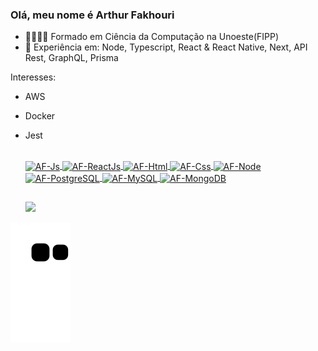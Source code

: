 ### Olá, meu nome é Arthur Fakhouri


- 👨🏻‍🎓📒 Formado em Ciência da Computação na Unoeste(FIPP)
- 🌱 Experiência em: Node, Typescript, React & React Native, Next, API Rest, GraphQL, Prisma

Interesses:
- AWS
- Docker
- Jest
 
  <div align="center">
    <a href="https://github.com/ArthurFakhouri">
   
  </div>

  <div style="display: inline_block"><br>
   <img align="center" alt="AF-Js" height="30" width="40" src="https://cdn.jsdelivr.net/gh/devicons/devicon/icons/javascript/javascript-original.svg">
   <img align="center" alt="AF-ReactJs" height="30" width="40" src="https://cdn.jsdelivr.net/gh/devicons/devicon/icons/react/react-original.svg">
   <img align="center" alt="AF-Html" height="30" width="40" src="https://cdn.jsdelivr.net/gh/devicons/devicon/icons/html5/html5-original.svg">
   <img align="center" alt="AF-Css" height="30" width="40" src="https://cdn.jsdelivr.net/gh/devicons/devicon/icons/css3/css3-original.svg">
   <img align="center" alt="AF-Node" height="30" width="40" src="https://cdn.jsdelivr.net/gh/devicons/devicon/icons/nodejs/nodejs-original.svg">
   <img align="center" alt="AF-PostgreSQL" height="30" width="40" src="https://cdn.jsdelivr.net/gh/devicons/devicon/icons/postgresql/postgresql-original.svg">
   <img align="center" alt="AF-MySQL" height="30" width="40" src="https://cdn.jsdelivr.net/gh/devicons/devicon/icons/mysql/mysql-original.svg">
   <img align="center" alt="AF-MongoDB" height="30" width="40" src="https://cdn.jsdelivr.net/gh/devicons/devicon/icons/mongodb/mongodb-original.svg">
  </div>
  
  ##
  
  <div> 
  <a href="https://www.linkedin.com/in/arthur-fakhouri/" target="_blank"><img src="https://img.shields.io/badge/-LinkedIn-%230077B5?style=for-the-badge&logo=linkedin&logoColor=white" target="_blank"></a>
  </div>

![Snake animation](https://github.com/ArthurFakhouri/ArthurFakhouri/blob/output/github-contribution-grid-snake.svg)
